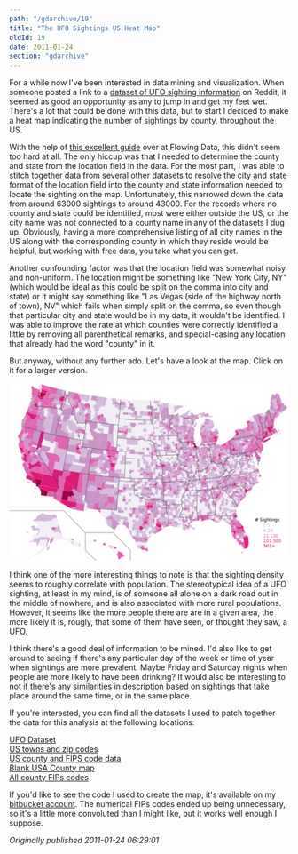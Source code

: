 ```yaml
---
path: "/gdarchive/19"
title: "The UFO Sightings US Heat Map"
oldId: 19
date: 2011-01-24
section: "gdarchive"
---
```

For a while now I've been interested in data mining and
visualization. When someone posted a link to a
[dataset of UFO sighting information](http://www.reddit.com/r/MachineLearning/comments/e81go/ufo_dataset/)
on Reddit, it seemed as good an opportunity as any to jump in and get
my feet wet. There's a lot that could be done with this data, but to
start I decided to make a heat map indicating the number of sightings
by county, throughout the US.

With the help of
[this excellent guide](http://flowingdata.com/2009/11/12/how-to-make-a-us-county-thematic-map-using-free-tools/)
over at Flowing Data, this didn't seem too hard at all. The only
hiccup was that I needed to determine the county and state from the
location field in the data. For the most part, I was able to stitch
together data from several other datasets to resolve the city and
state format of the location field into the county and state
information needed to locate the sighting on the map. Unfortunately,
this narrowed down the data from around 63000 sightings to around 43000. 
For the records where no county and state could be identified,
most were either outside the US, or the city name was not connected to
a county name in any of the datasets I dug up. Obviously, having a
more comprehensive listing of all city names in the US along with the
corresponding county in which they reside would be helpful, but
working with free data, you take what you can get.

Another confounding factor was that the location field was somewhat
noisy and non-uniform. The location might be something like "New York
City, NY" (which would be ideal as this could be split on the comma
into city and state) or it might say something like "Las Vegas (side
of the highway north of town), NV" which fails when simply split on
the comma, so even though that particular city and state would be in
my data, it wouldn't be identified. I was able to improve the rate at
which counties were correctly identified a little by removing all
parenthetical remarks, and special-casing any location that already
had the word "county" in it.

But anyway, without any further ado. Let's have a look at the map. Click on it for a larger version.

![UFO Heat map](./ufomap.png)

I think one of the more interesting things to note is that the
sighting density seems to roughly correlate with population. The
stereotypical idea of a UFO sighting, at least in my mind, is of
someone all alone on a dark road out in the middle of nowhere, and is
also associated with more rural populations. However, it seems like
the more people there are are in a given area, the more likely it is,
rougly, that some of them have seen, or thought they saw, a UFO.

I think there's a good deal of information to be mined. I'd also like
to get around to seeing if there's any particular day of the week or
time of year when sightings are more prevalent. Maybe Friday and
Saturday nights when people are more likely to have been drinking? It
would also be interesting to not if there's any similarities in
description based on sightings that take place around the same time,
or in the same place.

If you're interested, you can find all the datasets I used to patch together the data for this analysis at the following locations:

[UFO Dataset](http://infochimps.com/datasets/d60000-documented-ufo-sightings-with-text-descriptions-and-metad)  
[US towns and zip codes](http://infochimps.com/datasets/united-states-zip-code-database-postal-code-latitudelongitude-ci)  
[US county and FIPS code data](http://www.census.gov/geo/www/gazetteer/places2k.html)  
[Blank USA County map](http://commons.wikimedia.org/wiki/File:USA_Counties_with_FIPS_and_names.svg)  
[All county FIPs codes](http://www.itl.nist.gov/fipspubs/co-codes/states.txt)  

If you'd like to see the code I used to create the map, it's available on my [bitbucket account](https://bitbucket.org/ggetzie/ufo-data-code). The numerical FIPs codes ended up being unnecessary, so it's a little more convoluted than I might like, but it works well enough I suppose.


*Originally published 2011-01-24 06:29:01*